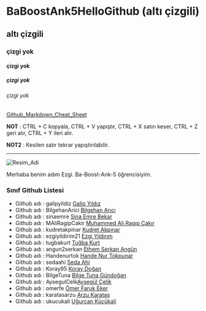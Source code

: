 # BaBoostAnk5HelloGithub (altı çizgili)
## altı çizgili
### çizgi yok
#### çizgi yok
##### çizgi yok
###### çizgi yok

[Github_Markdown_Cheat_Sheet](https://guides.github.com/pdfs/markdown-cheatsheet-online.pdf)

**NOT** : CTRL + C kopyala, CTRL + V yapıştır, CTRL + X satırı keser, CTRL + Z geri alır, CTRL + Y ileri alır.

**NOT2** : Kesilen satır tekrar yapıştırılabilir.

----

![Resim_Adi](https://raw.githubusercontent.com/gist/ManulMax/2d20af60d709805c55fd784ca7cba4b9/raw/bcfeac7604f674ace63623106eb8bb8471d844a6/github.gif)

Merhaba benim adım Ezgi. Ba-Boost-Ank-5 öğrencisiyim.

### Sınıf Github Listesi
- Github adı : galipyildiz [Galip Yıldız](https://github.com/galipyildiz)
- Github adı : BilgehanArici [Bilgehan Arıcı](https://github.com/BilgehanArici)
- Github adı : sinaemre [Sina Emre Bekar](https://github.com/sinaemre)
- Github adı : MAliRagipCakir [Muhammed Ali Ragıp Çakır](https://github.com/MAliRagipCakir)
- Github adı : kudretakpinar [Kudret Akpınar](https://github.com/kudretakpinar)
- Github adı : ezgiyildirim21 [Ezgi Yıldırım](https://github.com/ezgiyildirim21)
- Github adı : tugbakurt [Tuğba Kurt](https://github.com/tugbakurt)  
- Github adı : angun2serkan [Ethem Serkan Angün](https://github.com/angun2serkan)
- Github adı : Handenurtok [Hande Nur Tokpunar](https://github.com/Handenurtok)
- Github adı : sedaahi [Seda Ahi](https://github.com/sedaahi)
- Github adı : Koray95 [Koray Doğan](https://github.com/Koray95)
- Github adı : BilgeTuna [Bilge Tuna Gündoğan](https://github.com/BilgeTuna)
- Github adı : AysegulCelk[Ayşegül Çelik](https://github.com/AysegulCelk)
- Github adı : omerfe [Ömer Faruk Eker](https://github.com/omerfe)
- Github adı : karatasarzu [Arzu Karataş](https://github.com/karatasarzu)
- Github adı : ukucukali [Uğurcan Küçükali](https://github.com/ukucukali)
